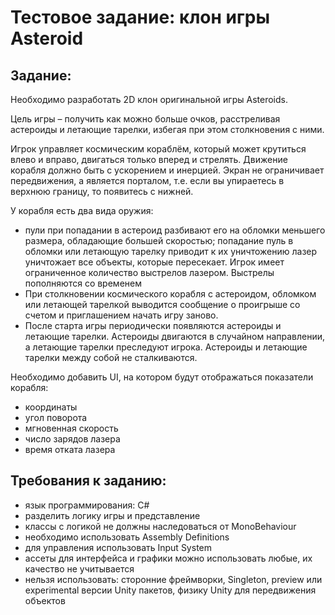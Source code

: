 # Тестовое задание: клон игры Asteroid
## Задание:
Необходимо разработать 2D клон оригинальной игры Asteroids.

Цель игры – получить как можно больше очков, расстреливая астероиды и летающие тарелки, избегая при этом столкновения с ними.

Игрок управляет космическим кораблём, который может крутиться влево и вправо, двигаться только вперед и стрелять. Движение корабля должно быть с ускорением и инерцией. Экран не ограничивает передвижения, а является порталом, т.е. если вы упираетесь в верхнюю границу, то появитесь с нижней.

У корабля есть два вида оружия:
<ul>
  
<li>пули при попадании в астероид разбивают его на обломки меньшего размера, обладающие большей скоростью; попадание пуль в обломки или летающую тарелку приводит к их уничтожению
лазер уничтожает все объекты, которые пересекает. Игрок имеет ограниченное количество выстрелов лазером. Выстрелы пополняются со временем</li>

<li>При столкновении космического корабля с астероидом, обломком или летающей тарелкой выводится сообщение о проигрыше со счетом и приглашением начать игру заново.</li>

<li>После старта игры периодически появляются астероиды и летающие тарелки. Астероиды двигаются в случайном направлении, а летающие тарелки преследуют игрока. Астероиды и летающие тарелки между собой не сталкиваются.</li>
</ul>


Необходимо добавить UI, на котором будут отображаться показатели корабля:
<ul>
<li>координаты</li>
<li>угол поворота</li>
<li>мгновенная скорость</li>
<li>число зарядов лазера</li>
<li>время отката лазера</li>
</ul>


## Требования к заданию:

<ul>
  
<li>язык программирования: C#</li>
<li>разделить логику игры и представление</li>
<li>классы с логикой не должны наследоваться от MonoBehaviour</li>
<li>необходимо использовать Assembly Definitions</li>
<li>для управления использовать Input System</li>
<li>ассеты для интерфейса и графики можно использовать любые, их качество не учитывается</li>
<li>нельзя использовать: сторонние фреймворки,  Singleton, preview или experimental версии Unity пакетов, физику Unity для передвижения объектов</li>
</ul>
